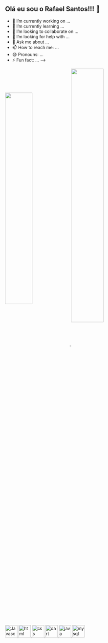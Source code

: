 ## Olá eu sou o Rafael Santos!!! 👋

- 🔭 I’m currently working on ...
- 🌱 I’m currently learning ...
- 👯 I’m looking to collaborate on ...
- 🤔 I’m looking for help with ...
- 💬 Ask me about ...
- 📫 How to reach me: ...
- 😄 Pronouns: ...
- ⚡ Fun fact: ...
-->

<div>
  <a href = "https://github.com/Rafaeelsantos">
 <img align = "center" width = "42%" src = "https://github-readme-stats.vercel.app/api?username=Rafaeelsantos&show_icons=true&theme=dark&include_all_commits=true&count_private=true"/>
    
 <img align = "center" width = "46%" src = "https://github-readme-stats.vercel.app/api/top-langs/?username=Rafaeelsantos&layout=compact&langs_count=16&theme=dark"/>
</div>

<div style = "display:incline_block"><br>
  <img src="https://cdn.jsdelivr.net/gh/devicons/devicon/icons/javascript/javascript-original.svg" aling = "center" alt = "Javascript" height = "40" width = "40" />
  <img src="https://cdn.jsdelivr.net/gh/devicons/devicon/icons/html5/html5-original.svg" aling = "center" alt = "html" height = "40" width = "40" />
  <img src="https://cdn.jsdelivr.net/gh/devicons/devicon/icons/css3/css3-original.svg" aling = "center" alt = "css" height = "40" width = "40" />
  <img src="https://cdn.jsdelivr.net/gh/devicons/devicon/icons/dart/dart-original.svg" aling = "center" alt = "dart" height = "40" width = "40" />
  <img src="https://cdn.jsdelivr.net/gh/devicons/devicon/icons/java/java-original.svg" aling = "center" alt = "java" height = "40" width = "40" />
  <img src="https://cdn.jsdelivr.net/gh/devicons/devicon/icons/mysql/mysql-original.svg" aling = "center" alt = "mysql" height = "40" width = "40" />




</div>

